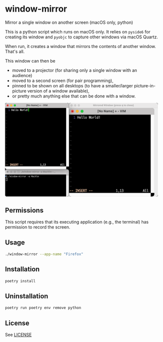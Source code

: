 # window-mirror

Mirror a single window on another screen (macOS only, python)

This is a python script which runs on macOS only.
It relies on `pyside6` for creating its window and `pyobjc` to capture other windows via macOS Quartz.

When run, it creates a window that mirrors the contents of another window.
That's all.

This window can then be

- moved to a projector (for sharing only a single window with an audience)
- moved to a second screen (for pair programming),
- pinned to be shown on all desktops (to have a smaller/larger picture-in-picture version of a window available),
- or pretty much anything else that can be done with a window.

![Here's a screenshot](docs/screenshot.png)

## Permissions

This script requires that its executing application (e.g., the terminal) has permission to record the screen.

## Usage

```bash
./window-mirror --app-name "Firefox"
```

## Installation

```bash
poetry install
```

## Uninstallation

```bash
poetry run poetry env remove python
```

## License

See [LICENSE](LICENSE)
